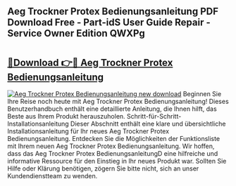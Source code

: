 ## Aeg Trockner Protex Bedienungsanleitung PDF Download Free - Part-idS User Guide Repair - Service Owner Edition QWXPg

# <h2><a href="http://df1oo3.blite.top/?on=Aeg+Trockner+Protex+Bedienungsanleitung">🔗Download 👉🔴 Aeg Trockner Protex Bedienungsanleitung</a></h2>

[![Aeg Trockner Protex Bedienungsanleitung new download](https://i.imgur.com/lujVjoI.png)](http://df1oo3.blite.top/?on=Aeg+Trockner+Protex+Bedienungsanleitung)
Beginnen Sie Ihre Reise noch heute mit Aeg Trockner Protex Bedienungsanleitung! Dieses Benutzerhandbuch enthält eine detaillierte Anleitung, die Ihnen hilft, das Beste aus Ihrem Produkt herauszuholen. Schritt-für-Schritt-Installationsanleitung Dieser Abschnitt enthält eine klare und übersichtliche Installationsanleitung für Ihr neues Aeg Trockner Protex Bedienungsanleitung. Entdecken Sie die Möglichkeiten der Funktionsliste mit Ihrem neuen Aeg Trockner Protex Bedienungsanleitung. Wir hoffen, dass das Aeg Trockner Protex BedienungsanleitungD eine hilfreiche und informative Ressource für den Einstieg in Ihr neues Produkt war. Sollten Sie Hilfe oder Klärung benötigen, zögern Sie bitte nicht, sich an unser Kundendienstteam zu wenden.
